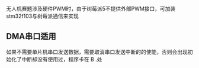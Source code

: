 无人机赛题涉及硬件PWM时，由于树莓派5不提供外部PWM接口，可加装stm32f103与树莓派通信来实现

## DMA串口适用
如果不需要单片机串口发送数据，需要取消串口发送中断的的使能，否则会出现初始化了中断却没有使用过，程序卡在 B .处
